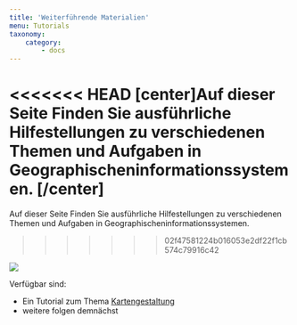 ```yaml
---
title: 'Weiterführende Materialien'
menu: Tutorials
taxonomy:
    category:
        - docs
---
```

<<<<<<< HEAD
[center]Auf dieser Seite Finden Sie ausführliche Hilfestellungen zu verschiedenen Themen und Aufgaben in Geographischeninformationssystemen.
[/center]
=======
Auf dieser Seite Finden Sie ausführliche Hilfestellungen zu verschiedenen Themen und Aufgaben in Geographischeninformationssystemen.
>>>>>>> 02f47581224b016053e2df22f1cb574c79916c42

![](/images/tutorial.png)

Verfügbar sind:
+ Ein Tutorial zum Thema [Kartengestaltung](https://www.opengeoedu.de/content/tutorials/Kartengestaltung.pdf)
+ weitere folgen demnächst
